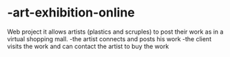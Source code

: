 # -art-exhibition-online
Web project
it allows artists (plastics and scruples) to post their work as in a virtual shopping mall.
-the artist connects and posts his work
-the client visits the work and can contact the artist to buy the work
